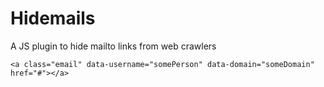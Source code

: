 # Hidemails
A JS plugin to hide mailto links from web crawlers

```
<a class="email" data-username="somePerson" data-domain="someDomain" href="#"></a>
```
